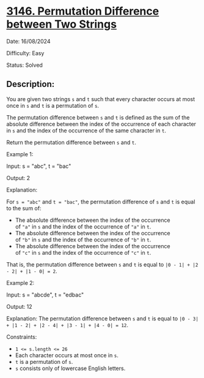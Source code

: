 # [3146\. Permutation Difference between Two Strings](https://leetcode.com/problems/permutation-difference-between-two-strings/)

Date: 16/08/2024

Difficulty: Easy

Status: Solved

## Description:

You are given two strings `s` and `t` such that every character occurs at most once in `s` and `t` is a permutation of `s`.

The permutation difference between `s` and `t` is defined as the sum of the absolute difference between the index of the occurrence of each character in `s` and the index of the occurrence of the same character in `t`.

Return the permutation difference between `s` and `t`.

Example 1:

Input: s = "abc", t = "bac"

Output: 2

Explanation:

For `s = "abc"` and `t = "bac"`, the permutation difference of `s` and `t` is equal to the sum of:

-   The absolute difference between the index of the occurrence of `"a"` in `s` and the index of the occurrence of `"a"` in `t`.
-   The absolute difference between the index of the occurrence of `"b"` in `s` and the index of the occurrence of `"b"` in `t`.
-   The absolute difference between the index of the occurrence of `"c"` in `s` and the index of the occurrence of `"c"` in `t`.

That is, the permutation difference between `s` and `t` is equal to `|0 - 1| + |2 - 2| + |1 - 0| = 2`.

Example 2:

Input: s = "abcde", t = "edbac"

Output: 12

Explanation: The permutation difference between `s` and `t` is equal to `|0 - 3| + |1 - 2| + |2 - 4| + |3 - 1| + |4 - 0| = 12`.

Constraints:

-   `1 <= s.length <= 26`
-   Each character occurs at most once in `s`.
-   `t` is a permutation of `s`.
-   `s` consists only of lowercase English letters.